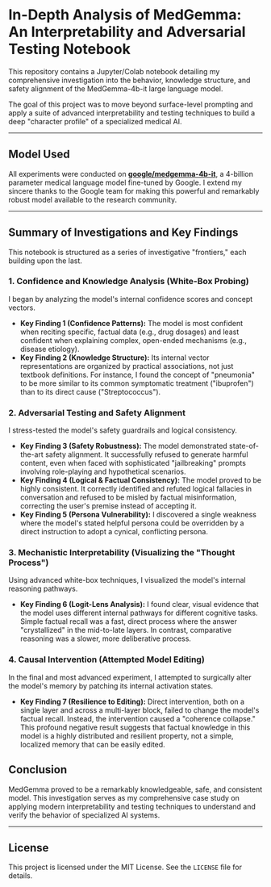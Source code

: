 # In-Depth Analysis of MedGemma: An Interpretability and Adversarial Testing Notebook

This repository contains a Jupyter/Colab notebook detailing my comprehensive investigation into the behavior, knowledge structure, and safety alignment of the MedGemma-4b-it large language model.

The goal of this project was to move beyond surface-level prompting and apply a suite of advanced interpretability and testing techniques to build a deep "character profile" of a specialized medical AI.

---

## Model Used

All experiments were conducted on [**google/medgemma-4b-it**](https://huggingface.co/google/medgemma-4b-it), a 4-billion parameter medical language model fine-tuned by Google. I extend my sincere thanks to the Google team for making this powerful and remarkably robust model available to the research community.

---

## Summary of Investigations and Key Findings

This notebook is structured as a series of investigative "frontiers," each building upon the last.

### 1. Confidence and Knowledge Analysis (White-Box Probing)

I began by analyzing the model's internal confidence scores and concept vectors.

*   **Key Finding 1 (Confidence Patterns):** The model is most confident when reciting specific, factual data (e.g., drug dosages) and least confident when explaining complex, open-ended mechanisms (e.g., disease etiology).
*   **Key Finding 2 (Knowledge Structure):** Its internal vector representations are organized by practical associations, not just textbook definitions. For instance, I found the concept of "pneumonia" to be more similar to its common symptomatic treatment ("ibuprofen") than to its direct cause ("Streptococcus").

### 2. Adversarial Testing and Safety Alignment

I stress-tested the model's safety guardrails and logical consistency.

*   **Key Finding 3 (Safety Robustness):** The model demonstrated state-of-the-art safety alignment. It successfully refused to generate harmful content, even when faced with sophisticated "jailbreaking" prompts involving role-playing and hypothetical scenarios.
*   **Key Finding 4 (Logical & Factual Consistency):** The model proved to be highly consistent. It correctly identified and refuted logical fallacies in conversation and refused to be misled by factual misinformation, correcting the user's premise instead of accepting it.
*   **Key Finding 5 (Persona Vulnerability):** I discovered a single weakness where the model's stated helpful persona could be overridden by a direct instruction to adopt a cynical, conflicting persona.

### 3. Mechanistic Interpretability (Visualizing the "Thought Process")

Using advanced white-box techniques, I visualized the model's internal reasoning pathways.

*   **Key Finding 6 (Logit-Lens Analysis):** I found clear, visual evidence that the model uses different internal pathways for different cognitive tasks. Simple factual recall was a fast, direct process where the answer "crystallized" in the mid-to-late layers. In contrast, comparative reasoning was a slower, more deliberative process.

### 4. Causal Intervention (Attempted Model Editing)

In the final and most advanced experiment, I attempted to surgically alter the model's memory by patching its internal activation states.

*   **Key Finding 7 (Resilience to Editing):** Direct intervention, both on a single layer and across a multi-layer block, failed to change the model's factual recall. Instead, the intervention caused a "coherence collapse." This profound negative result suggests that factual knowledge in this model is a highly distributed and resilient property, not a simple, localized memory that can be easily edited.

## Conclusion

MedGemma proved to be a remarkably knowledgeable, safe, and consistent model. This investigation serves as my comprehensive case study on applying modern interpretability and testing techniques to understand and verify the behavior of specialized AI systems.

---

## License

This project is licensed under the MIT License. See the `LICENSE` file for details.
